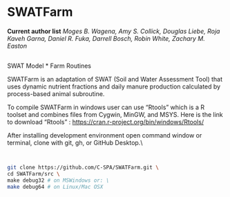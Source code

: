 # SWATFarm
__Current author list__
_Moges B. Wagena, Amy S. Collick, Douglas Liebe, Roja Kaveh Garna, Daniel R. Fuka, Darrell Bosch, Robin White, Zachary M. Easton_
##
SWAT Model * Farm Routines

SWATFarm is an adaptation of SWAT (Soil and Water Assessment Tool) that uses dynamic nutrient fractions and daily manure production calculated by process-based animal subroutine. 

To compile SWATFarm in windows user can use “Rtools” which is a R toolset and combines files from Cygwin, MinGW, and MSYS. Here is the link to download “Rtools” : https://cran.r-project.org/bin/windows/Rtools/

After installing development environment open command window or terminal, clone with git, gh, or GitHub Desktop.\
```bash


git clone https://github.com/C-SPA/SWATFarm.git \
cd SWATFarm/src \
make debug32 # on MSWindows or: \
make debug64 # on Linux/Mac OSX 
```
